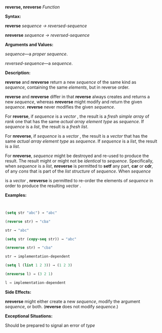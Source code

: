 **reverse, nreverse** *Function* 



**Syntax:** 



**reverse** *sequence → reversed-sequence* 



**nreverse** *sequence → reversed-sequence* 



**Arguments and Values:** 



*sequence*—a *proper sequence*. 



*reversed-sequence*—a *sequence*. 



**Description:** 



**reverse** and **nreverse** return a new *sequence* of the same kind as *sequence*, containing the same *elements*, but in reverse order. 



**reverse** and **nreverse** differ in that **reverse** always creates and returns a new *sequence*, whereas **nreverse** might modify and return the given *sequence*. **reverse** never modifies the given *sequence*. 



For **reverse**, if *sequence* is a *vector* , the result is a *fresh simple array* of *rank* one that has the same *actual array element type* as *sequence*. If *sequence* is a *list*, the result is a *fresh list*. 



For **nreverse**, if *sequence* is a *vector* , the result is a *vector* that has the same *actual array element type* as *sequence*. If *sequence* is a *list*, the result is a *list*. 



For **nreverse**, *sequence* might be destroyed and re-used to produce the result. The result might or might not be *identical* to *sequence*. Specifically, when *sequence* is a *list*, **nreverse** is permitted to **setf** any part, **car** or **cdr**, of any *cons* that is part of the *list structure* of *sequence*. When *sequence* 



is a *vector* , **nreverse** is permitted to re-order the elements of *sequence* in order to produce the resulting *vector* . 



**Examples:**
```lisp
 

(setq str "abc") → "abc" 

(reverse str) → "cba" 

str → "abc" 

(setq str (copy-seq str)) → "abc" 

(nreverse str) → "cba" 

str → implementation-dependent 

(setq l (list 1 2 3)) → (1 2 3) 

(nreverse l) → (3 2 1) 

l → implementation-dependent 


```
**Side Effects:** 



**nreverse** might either create a new *sequence*, modify the argument *sequence*, or both. (**reverse** does not modify *sequence*.) 







 



 



**Exceptional Situations:** 



Should be prepared to signal an error of *type* 
